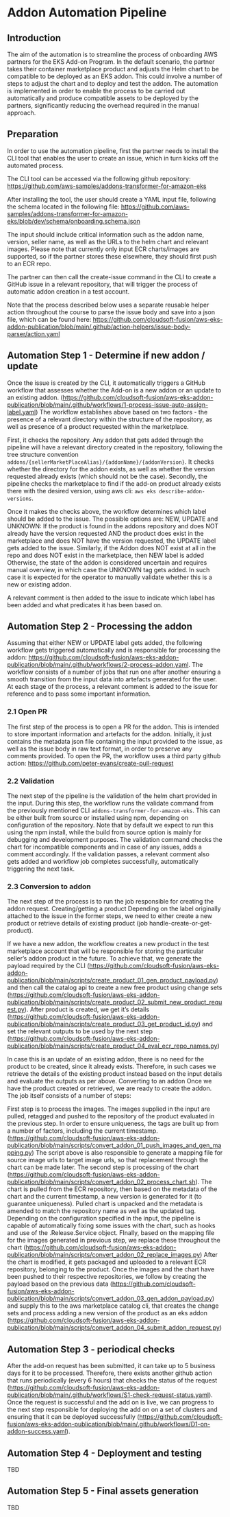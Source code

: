 # Addon Automation Pipeline

## Introduction

The aim of the automation is to streamline the process of onboarding AWS partners for the EKS Add-on Program.
In the default scenario, the partner takes their container marketplace product and adjusts the Helm chart to be
compatible to be deployed as an EKS addon. This could involve a number of steps to adjust the chart and to deploy and
test the addon.
The automation is implemented in order to enable the process to be carried out automatically and produce compatible
assets to be deployed by the partners, significantly reducing the overhead required in the manual approach.

## Preparation

In order to use the automation pipeline, first the partner needs to install the CLI tool that enables the user to create
an issue, which in turn kicks off the automated process.

The CLI tool can be accessed via the following github
repository: https://github.com/aws-samples/addons-transformer-for-amazon-eks

After installing the tool, the user should create a YAML input file, following the schema located in the following
file: https://github.com/aws-samples/addons-transformer-for-amazon-eks/blob/dev/schema/onboarding.schema.json

The input should include critical information such as the addon name, version, seller name, as well as the URLs to the
helm chart and relevant images. Please note that currently only input ECR charts/images are supported, so if the partner
stores these elsewhere, they should first push to an ECR repo.

The partner can then call the create-issue command in the CLI to create a GitHub issue in a relevant repository, that
will trigger the process of automatic addon creation in a test account.

Note that the process described below uses a separate reusable helper action throughout the course to parse the issue
body and save into a json file, which can be found here:
https://github.com/cloudsoft-fusion/aws-eks-addon-publication/blob/main/.github/action-helpers/issue-body-parser/action.yaml

## Automation Step 1 - Determine if new addon / update

Once the issue is created by the CLI, it automatically triggers a GitHub workflow that assesses whether the Add-on is a
new addon or an update to an existing addon.
(https://github.com/cloudsoft-fusion/aws-eks-addon-publication/blob/main/.github/workflows/1-process-issue-auto-assign-label.yaml)
The workflow establishes above based on two factors - the presence of a relevant directory within the structure of the
repository, as well as presence of a product requested within the marketplace.

First, it checks the repository. Any addon that gets added through the pipeline will have a relevant directory created
in the repository, following the tree structure convention `addons/{sellerMarketPlaceAlias}/{addonName}/{addonVersion}`.
It checks whether the directory for the addon exists, as well as whether the version requested already exists (which
should not be the case).
Secondly, the pipeline checks the marketplace to find if the add-on product already exists there with the desired
version, using aws cli: `aws eks describe-addon-versions`.

Once it makes the checks above, the workflow determines which label should be added to the issue. The possible options
are: NEW, UPDATE and UNKNOWN:
If the product is found in the addons repository and does NOT already have the version requested AND the product does
exist in the marketplace and does NOT have the version requested, the UPDATE label gets added to the issue.
Similarly, if the Addon does NOT exist at all in the repo and does NOT exist in the marketplace, then NEW label is added
Otherwise, the state of the addon is considered uncertain and requires manual overview, in which case the UNKNOWN tag
gets added. In such case it is expected for the operator to manually validate whether this is a new or existing addon.

A relevant comment is then added to the issue to indicate which label has been added and what predicates it has been
based on.

## Automation Step 2 - Processing the addon

Assuming that either NEW or UPDATE label gets added, the following workflow gets triggered automatically and is
responsible for processing the
addon: https://github.com/cloudsoft-fusion/aws-eks-addon-publication/blob/main/.github/workflows/2-process-addon.yaml.
The workflow consists of a number of jobs that run one after another ensuring a smooth transition from the input data
into artefacts generated for the user. At each stage of the process, a relevant comment is added to the issue for
reference and to pass some important information.

### 2.1 Open PR

The first step of the process is to open a PR for the addon. This is intended to store important information and
artefacts for the addon. Initially, it just contains the metadata json file containing the input provided to the issue,
as well as the issue body in raw text format, in order to preserve any comments provided. To open the PR, the workflow
uses a third party github action: https://github.com/peter-evans/create-pull-request

### 2.2 Validation

The next step of the pipeline is the validation of the helm chart provided in the input. During this step, the workflow
runs the validate command from the previously mentioned CLI `addons-transformer-for-amazon-eks`. This can be either
built from source or installed using npm, depending on configuration of the repository. Note that by default we expect
to run this using the npm install, while the build from source option is mainly for debugging and development purposes.
The validation command checks the chart for incompatible components and in case of any issues, adds a comment
accordingly. If the validation passes, a relevant comment also gets added and workflow job completes successfully,
automatically triggering the next task.

### 2.3 Conversion to addon

The next step of the process is to run the job responsible for creating the addon request.
Creating/getting a product
Depending on the label originally attached to the issue in the former steps, we need to either create a new product or
retrieve details of existing product (job handle-create-or-get-product).

If we have a new addon, the workflow creates a new product in the test marketplace account that will be responsible for
storing the particular seller’s addon product in the future. To achieve that, we generate the payload required by the
CLI (https://github.com/cloudsoft-fusion/aws-eks-addon-publication/blob/main/scripts/create_product_01_gen_product_payload.py)
and then call the catalog api to create a new free product using change
sets (https://github.com/cloudsoft-fusion/aws-eks-addon-publication/blob/main/scripts/create_product_02_submit_new_product_request.py).
After product is created, we get it’s
details (https://github.com/cloudsoft-fusion/aws-eks-addon-publication/blob/main/scripts/create_product_03_get_product_id.py)
and set the relevant outputs to be used by the next
step (https://github.com/cloudsoft-fusion/aws-eks-addon-publication/blob/main/scripts/create_product_04_eval_ecr_repo_names.py)

In case this is an update of an existing addon, there is no need for the product to be created, since it already exists.
Therefore, in such cases we retrieve the details of the existing product instead based on the input details and evaluate
the outputs as per above.
Converting to an addon
Once we have the product created or retrieved, we are ready to create the addon. The job itself consists of a number of
steps:

First step is to process the images. The images supplied in the input are pulled, retagged and pushed to the repository
of the product evaluated in the previous step. In order to ensure uniqueness, the tags are built up from a number of
factors, including the current
timestamp. (https://github.com/cloudsoft-fusion/aws-eks-addon-publication/blob/main/scripts/convert_addon_01_push_images_and_gen_mapping.py)
The script above is also responsible to generate a mapping file for source image urls to target image urls, so that
replacement through the chart can be made later.
The second step is processing of the
chart (https://github.com/cloudsoft-fusion/aws-eks-addon-publication/blob/main/scripts/convert_addon_02_process_chart.sh).
The chart is pulled from the ECR repository, then based on the metadata of the chart and the current timestamp, a new
version is generated for it (to guarantee uniqueness). Pulled chart is unpacked and the metadata is amended to match the
repository name as well as the updated tag. Depending on the configuration specified in the input, the pipeline is
capable of automatically fixing some issues with the chart, such as hooks and use of the .Release.Service object.
FInally, based on the mapping file for the images generated in previous step, we replace these throughout the
chart (https://github.com/cloudsoft-fusion/aws-eks-addon-publication/blob/main/scripts/convert_addon_02_replace_images.py)
After the chart is modified, it gets packaged and uploaded to a relevant ECR repository, belonging to the product.
Once the images and the chart have been pushed to their respective repositories, we follow by creating the payload based
on the previous
data (https://github.com/cloudsoft-fusion/aws-eks-addon-publication/blob/main/scripts/convert_addon_03_gen_addon_payload.py)
and supply this to the aws marketplace catalog cli, that creates the change sets and process adding a new version of the
product as an eks
addon (https://github.com/cloudsoft-fusion/aws-eks-addon-publication/blob/main/scripts/convert_addon_04_submit_addon_request.py)

## Automation Step 3 - periodical checks

After the add-on request has been submitted, it can take up to 5 business days for it to be processed. Therefore, there
exists another github action that runs periodically (every 6 hours) that checks the status of the
request (https://github.com/cloudsoft-fusion/aws-eks-addon-publication/blob/main/.github/workflows/S1-check-request-status.yaml).
Once the request is successful and the add on is live, we can progress to the next step responsible for deploying the
add on on a set of clusters and ensuring that it can be deployed
successfully (https://github.com/cloudsoft-fusion/aws-eks-addon-publication/blob/main/.github/workflows/D1-on-addon-success.yaml).

## Automation Step 4 - Deployment and testing

TBD

## Automation Step 5 - Final assets generation

TBD
